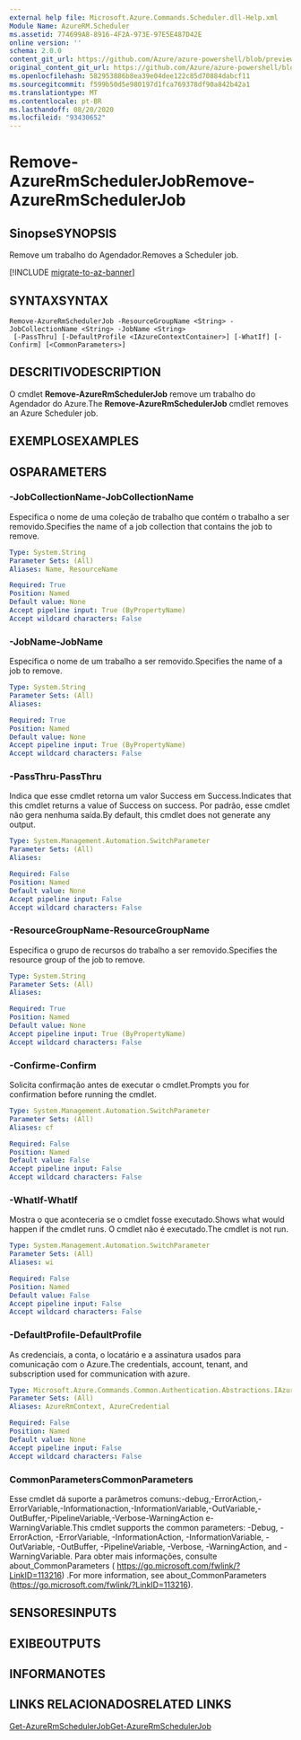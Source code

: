 ```yaml
---
external help file: Microsoft.Azure.Commands.Scheduler.dll-Help.xml
Module Name: AzureRM.Scheduler
ms.assetid: 774699A8-8916-4F2A-973E-97E5E487D42E
online version: ''
schema: 2.0.0
content_git_url: https://github.com/Azure/azure-powershell/blob/preview/src/ResourceManager/Scheduler/Commands.Scheduler/help/Remove-AzureRmSchedulerJob.md
original_content_git_url: https://github.com/Azure/azure-powershell/blob/preview/src/ResourceManager/Scheduler/Commands.Scheduler/help/Remove-AzureRmSchedulerJob.md
ms.openlocfilehash: 582953886b8ea39e04dee122c85d70884dabcf11
ms.sourcegitcommit: f599b50d5e980197d1fca769378df90a842b42a1
ms.translationtype: MT
ms.contentlocale: pt-BR
ms.lasthandoff: 08/20/2020
ms.locfileid: "93430652"
---
```

# <span data-ttu-id="e44c6-101">Remove-AzureRmSchedulerJob</span><span class="sxs-lookup"><span data-stu-id="e44c6-101">Remove-AzureRmSchedulerJob</span></span>

## <span data-ttu-id="e44c6-102">Sinopse</span><span class="sxs-lookup"><span data-stu-id="e44c6-102">SYNOPSIS</span></span>
<span data-ttu-id="e44c6-103">Remove um trabalho do Agendador.</span><span class="sxs-lookup"><span data-stu-id="e44c6-103">Removes a Scheduler job.</span></span>

[!INCLUDE [migrate-to-az-banner](../../includes/migrate-to-az-banner.md)]

## <span data-ttu-id="e44c6-104">SYNTAX</span><span class="sxs-lookup"><span data-stu-id="e44c6-104">SYNTAX</span></span>

```
Remove-AzureRmSchedulerJob -ResourceGroupName <String> -JobCollectionName <String> -JobName <String>
 [-PassThru] [-DefaultProfile <IAzureContextContainer>] [-WhatIf] [-Confirm] [<CommonParameters>]
```

## <span data-ttu-id="e44c6-105">DESCRITIVO</span><span class="sxs-lookup"><span data-stu-id="e44c6-105">DESCRIPTION</span></span>
<span data-ttu-id="e44c6-106">O cmdlet **Remove-AzureRmSchedulerJob** remove um trabalho do Agendador do Azure.</span><span class="sxs-lookup"><span data-stu-id="e44c6-106">The **Remove-AzureRmSchedulerJob** cmdlet removes an Azure Scheduler job.</span></span>

## <span data-ttu-id="e44c6-107">EXEMPLOS</span><span class="sxs-lookup"><span data-stu-id="e44c6-107">EXAMPLES</span></span>

## <span data-ttu-id="e44c6-108">OS</span><span class="sxs-lookup"><span data-stu-id="e44c6-108">PARAMETERS</span></span>

### <span data-ttu-id="e44c6-109">-JobCollectionName</span><span class="sxs-lookup"><span data-stu-id="e44c6-109">-JobCollectionName</span></span>
<span data-ttu-id="e44c6-110">Especifica o nome de uma coleção de trabalho que contém o trabalho a ser removido.</span><span class="sxs-lookup"><span data-stu-id="e44c6-110">Specifies the name of a job collection that contains the job to remove.</span></span>

```yaml
Type: System.String
Parameter Sets: (All)
Aliases: Name, ResourceName

Required: True
Position: Named
Default value: None
Accept pipeline input: True (ByPropertyName)
Accept wildcard characters: False
```

### <span data-ttu-id="e44c6-111">-JobName</span><span class="sxs-lookup"><span data-stu-id="e44c6-111">-JobName</span></span>
<span data-ttu-id="e44c6-112">Especifica o nome de um trabalho a ser removido.</span><span class="sxs-lookup"><span data-stu-id="e44c6-112">Specifies the name of a job to remove.</span></span>

```yaml
Type: System.String
Parameter Sets: (All)
Aliases: 

Required: True
Position: Named
Default value: None
Accept pipeline input: True (ByPropertyName)
Accept wildcard characters: False
```

### <span data-ttu-id="e44c6-113">-PassThru</span><span class="sxs-lookup"><span data-stu-id="e44c6-113">-PassThru</span></span>
<span data-ttu-id="e44c6-114">Indica que esse cmdlet retorna um valor Success em Success.</span><span class="sxs-lookup"><span data-stu-id="e44c6-114">Indicates that this cmdlet returns a value of Success on success.</span></span>
<span data-ttu-id="e44c6-115">Por padrão, esse cmdlet não gera nenhuma saída.</span><span class="sxs-lookup"><span data-stu-id="e44c6-115">By default, this cmdlet does not generate any output.</span></span>

```yaml
Type: System.Management.Automation.SwitchParameter
Parameter Sets: (All)
Aliases: 

Required: False
Position: Named
Default value: None
Accept pipeline input: False
Accept wildcard characters: False
```

### <span data-ttu-id="e44c6-116">-ResourceGroupName</span><span class="sxs-lookup"><span data-stu-id="e44c6-116">-ResourceGroupName</span></span>
<span data-ttu-id="e44c6-117">Especifica o grupo de recursos do trabalho a ser removido.</span><span class="sxs-lookup"><span data-stu-id="e44c6-117">Specifies the resource group of the job to remove.</span></span>

```yaml
Type: System.String
Parameter Sets: (All)
Aliases: 

Required: True
Position: Named
Default value: None
Accept pipeline input: True (ByPropertyName)
Accept wildcard characters: False
```

### <span data-ttu-id="e44c6-118">-Confirme</span><span class="sxs-lookup"><span data-stu-id="e44c6-118">-Confirm</span></span>
<span data-ttu-id="e44c6-119">Solicita confirmação antes de executar o cmdlet.</span><span class="sxs-lookup"><span data-stu-id="e44c6-119">Prompts you for confirmation before running the cmdlet.</span></span>

```yaml
Type: System.Management.Automation.SwitchParameter
Parameter Sets: (All)
Aliases: cf

Required: False
Position: Named
Default value: False
Accept pipeline input: False
Accept wildcard characters: False
```

### <span data-ttu-id="e44c6-120">-WhatIf</span><span class="sxs-lookup"><span data-stu-id="e44c6-120">-WhatIf</span></span>
<span data-ttu-id="e44c6-121">Mostra o que aconteceria se o cmdlet fosse executado.</span><span class="sxs-lookup"><span data-stu-id="e44c6-121">Shows what would happen if the cmdlet runs.</span></span>
<span data-ttu-id="e44c6-122">O cmdlet não é executado.</span><span class="sxs-lookup"><span data-stu-id="e44c6-122">The cmdlet is not run.</span></span>

```yaml
Type: System.Management.Automation.SwitchParameter
Parameter Sets: (All)
Aliases: wi

Required: False
Position: Named
Default value: False
Accept pipeline input: False
Accept wildcard characters: False
```

### <span data-ttu-id="e44c6-123">-DefaultProfile</span><span class="sxs-lookup"><span data-stu-id="e44c6-123">-DefaultProfile</span></span>
<span data-ttu-id="e44c6-124">As credenciais, a conta, o locatário e a assinatura usados para comunicação com o Azure.</span><span class="sxs-lookup"><span data-stu-id="e44c6-124">The credentials, account, tenant, and subscription used for communication with azure.</span></span>

```yaml
Type: Microsoft.Azure.Commands.Common.Authentication.Abstractions.IAzureContextContainer
Parameter Sets: (All)
Aliases: AzureRmContext, AzureCredential

Required: False
Position: Named
Default value: None
Accept pipeline input: False
Accept wildcard characters: False
```

### <span data-ttu-id="e44c6-125">CommonParameters</span><span class="sxs-lookup"><span data-stu-id="e44c6-125">CommonParameters</span></span>
<span data-ttu-id="e44c6-126">Esse cmdlet dá suporte a parâmetros comuns:-debug,-ErrorAction,-ErrorVariable,-Informationaction,-InformationVariable,-OutVariable,-OutBuffer,-PipelineVariable,-Verbose-WarningAction e-WarningVariable.</span><span class="sxs-lookup"><span data-stu-id="e44c6-126">This cmdlet supports the common parameters: -Debug, -ErrorAction, -ErrorVariable, -InformationAction, -InformationVariable, -OutVariable, -OutBuffer, -PipelineVariable, -Verbose, -WarningAction, and -WarningVariable.</span></span> <span data-ttu-id="e44c6-127">Para obter mais informações, consulte about_CommonParameters ( https://go.microsoft.com/fwlink/?LinkID=113216) .</span><span class="sxs-lookup"><span data-stu-id="e44c6-127">For more information, see about_CommonParameters (https://go.microsoft.com/fwlink/?LinkID=113216).</span></span>

## <span data-ttu-id="e44c6-128">SENSORES</span><span class="sxs-lookup"><span data-stu-id="e44c6-128">INPUTS</span></span>

## <span data-ttu-id="e44c6-129">EXIBE</span><span class="sxs-lookup"><span data-stu-id="e44c6-129">OUTPUTS</span></span>

## <span data-ttu-id="e44c6-130">INFORMA</span><span class="sxs-lookup"><span data-stu-id="e44c6-130">NOTES</span></span>

## <span data-ttu-id="e44c6-131">LINKS RELACIONADOS</span><span class="sxs-lookup"><span data-stu-id="e44c6-131">RELATED LINKS</span></span>

[<span data-ttu-id="e44c6-132">Get-AzureRmSchedulerJob</span><span class="sxs-lookup"><span data-stu-id="e44c6-132">Get-AzureRmSchedulerJob</span></span>](./Get-AzureRmSchedulerJob.md)


